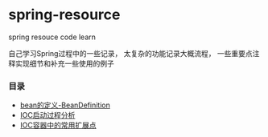 # spring-resource
spring resouce code learn

自己学习Spring过程中的一些记录， 太复杂的功能记录大概流程， 一些重要点注释实现细节和补充一些使用的例子

### 目录
- [bean的定义-BeanDefinition ](https://github.com/haobinaa/spring-resource/blob/master/doc/bean/bean.md)
- [IOC启动过程分析](https://github.com/haobinaa/spring-resource/blob/master/doc/ioc/ioc.md)
- [IOC容器中的常用扩展点](https://github.com/haobinaa/spring-resource/blob/master/doc/bean/ioc%E5%AE%B9%E5%99%A8%E6%89%A9%E5%B1%95%E7%82%B9.md)
